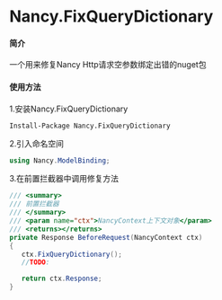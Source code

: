 # Nancy.FixQueryDictionary
#### 简介
一个用来修复Nancy Http请求空参数绑定出错的nuget包
#### 使用方法
1.安装Nancy.FixQueryDictionary
```
Install-Package Nancy.FixQueryDictionary
```
2.引入命名空间
```C#
using Nancy.ModelBinding;
```
3.在前置拦截器中调用修复方法
```C#
/// <summary>
/// 前置拦截器
/// </summary>
/// <param name="ctx">NancyContext上下文对象</param>
/// <returns></returns>
private Response BeforeRequest(NancyContext ctx)
{
   ctx.FixQueryDictionary();
   //TODO:

   return ctx.Response;
}
```
